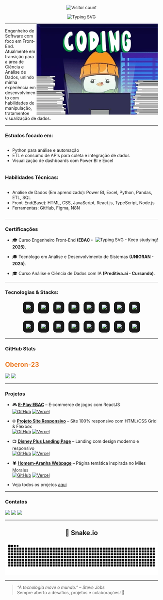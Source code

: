 <!-- CONTADOR DE VISITAS -->
<p align="center">
  <img src="https://profile-counter.deno.dev/Oberon-23/count.svg" alt="Visitor count" />
</p>

<!-- Frase de efeito com digitação -->
<p align="center">
  <img src="https://readme-typing-svg.herokuapp.com?font=Fira+Code&weight=700&size=22&pause=1000&color=EC7C26&center=true&width=435&lines=Bem-vindo+ao+meu+GitHub!" alt="Typing SVG" />
</p>
<img src="./assets/gifs/gato-legal.webp" alt="Animação de um pinguim programando" width="400px" align="right">

---
<!-- Sobre mim -->
<p align="left"> 
Engenheiro de Software com foco em Front-End. <br/>
Atualmente em transição para a área de Ciência e Análise de Dados, unindo minha experiência em desenvolvimento com habilidades de manipulação, tratamentoe  visualização de dados.
</p>

---
<!-- Estudos -->
### Estudos focado em: 

<div style="display: flex; flex-direction: column; align-items: flex-start;">
  <ul>
    <li>Python para análise e automação</li>
    <li>ETL e consumo de APIs para coleta e integração de dados</li>
    <li>Visualização de dashboards com Power BI e Excel</li>
  </ul>
</div>

<!-- Habilidades Técnicas -->
### Habilidades Técnicas:

<div style="display: flex; flex-direction: column; align-items: flex-start;">
  <ul>
    <li>Análise de Dados (Em aprendizado): Power BI, Excel, Python, Pandas, ETL, SQL</li>
    <li>Front-End(Base): HTML, CSS, JavaScript, React.js, TypeScript, Node.js</li>
    <li>Ferramentas: GitHub, Figma, N8N</li>
  </ul>
</div>

---
<!-- Certificações -->
### Certificações

<p align="center"> <img src="https://readme-typing-svg.herokuapp.com?font=Fira+Code&weight=300&size=22&pause=1000&color=EC7C26&center=true&width=350&lines=Keep+studying!" alt="Typing SVG - Keep studying!" align="right"/>
  
- 🎓 Curso Engenheiro Front-End <strong>(EBAC - 2025)</strong>.

- 🎓 Tecnólogo em Análise e Desenvolvimento de Sistemas <strong>(UNIGRAN - 2025)</strong>.

- 🎓 Curso Análise e Ciência de Dados com IA <strong>(Preditiva.ai - Cursando)</strong>.

---
<!-- Tecnologias -->
### Tecnologias & Stacks:

<p align="center">
  <!-- Linha 1 -->
  <span style="display:inline-block; margin:5px; padding:10px; background-color:#1a1a1a; border-radius:10px;">
    <img src="https://cdn.jsdelivr.net/gh/devicons/devicon/icons/html5/html5-original.svg" width="50" />
  </span>
  <span style="display:inline-block; margin:5px; padding:10px; background-color:#1a1a1a; border-radius:10px;">
    <img src="https://cdn.jsdelivr.net/gh/devicons/devicon/icons/css3/css3-original.svg" width="50" />
  </span>
  <span style="display:inline-block; margin:5px; padding:10px; background-color:#1a1a1a; border-radius:10px;">
    <img src="https://cdn.jsdelivr.net/gh/devicons/devicon/icons/sass/sass-original.svg" width="50" />
  </span>
  <span style="display:inline-block; margin:5px; padding:10px; background-color:#1a1a1a; border-radius:10px;">
    <img src="https://cdn.jsdelivr.net/gh/devicons/devicon/icons/javascript/javascript-original.svg" width="50" />
  </span>
  <span style="display:inline-block; margin:5px; padding:10px; background-color:#1a1a1a; border-radius:10px;">
    <img src="https://cdn.jsdelivr.net/gh/devicons/devicon/icons/typescript/typescript-original.svg" width="50" />
  </span>
  <span style="display:inline-block; margin:5px; padding:10px; background-color:#1a1a1a; border-radius:10px;">
    <img src="https://cdn.jsdelivr.net/gh/devicons/devicon/icons/react/react-original.svg" width="50" />
  </span>
  <span style="display:inline-block; margin:5px; padding:10px; background-color:#1a1a1a; border-radius:10px;">
    <img src="https://cdn.jsdelivr.net/gh/devicons/devicon/icons/bootstrap/bootstrap-original-wordmark.svg" width="50" />
  </span>
  <span style="display:inline-block; margin:5px; padding:10px; background-color:#1a1a1a; border-radius:10px;">
    <img src="https://raw.githubusercontent.com/styled-components/brand/master/styled-components.png" width="50" />
  </span>
</p>

<p align="center">
  <!-- Linha 2 -->
  <span style="display:inline-block; margin:5px; padding:10px; background-color:#1a1a1a; border-radius:10px;">
    <img src="https://cdn.jsdelivr.net/gh/devicons/devicon/icons/nodejs/nodejs-original.svg" width="50" />
  </span>
  <span style="display:inline-block; margin:5px; padding:10px; background-color:#1a1a1a; border-radius:10px;">
    <img src="https://cdn.jsdelivr.net/gh/devicons/devicon/icons/figma/figma-original.svg" width="50" />
  </span>
  <span style="display:inline-block; margin:5px; padding:10px; background-color:#1a1a1a; border-radius:10px;">
    <img src="https://upload.wikimedia.org/wikipedia/commons/thumb/3/3f/Git_icon.svg/1024px-Git_icon.svg.png" width="50" />
  </span>
  <span style="display:inline-block; margin:5px; padding:10px; background-color:#1a1a1a; border-radius:10px;">
    <img src="https://img.icons8.com/?size=100&id=12598&format=png&color=FFFFFF" width="50" />
  </span>
  <span style="display:inline-block; margin:5px; padding:10px; background-color:#1a1a1a; border-radius:10px;">
    <img src="https://cdn.brandfetch.io/id7gN4JouK/w/260/h/260/theme/white/icon.png?c=1bxid64Mup7aczewSAYMX&t=1751031787055" width="50" />
  </span>
  <span style="display:inline-block; margin:5px; padding:10px; background-color:#1a1a1a; border-radius:10px;">
    <img src="https://cdn.jsdelivr.net/gh/devicons/devicon/icons/vscode/vscode-original-wordmark.svg" width="50" />
  </span>
  <span style="display:inline-block; margin:5px; padding:10px; background-color:#1a1a1a; border-radius:10px;">
    <img src="https://cdn.jsdelivr.net/gh/devicons/devicon/icons/python/python-original.svg" width="50" />
  </span>
  <span style="display:inline-block; margin:5px; padding:10px; background-color:#1a1a1a; border-radius:10px;">
    <img src="https://cdn.jsdelivr.net/gh/devicons/devicon@latest/icons/azuresqldatabase/azuresqldatabase-original.svg" width="50" />
  </span>
</p>

---
<!-- GitHubStats -->
### GitHub Stats

<p align="center">
  <!-- Nome centralizado -->
  <h2 style="color:#EC7C26;">Oberon-23</h2>

  <!-- Top Languages -->
  <img src="https://github-readme-stats.vercel.app/api/top-langs/?username=agostinhomarcia&layout=compact&theme=dark&title_color=EC7C26&text_color=EC7C26&icon_color=EC7C26"/>

  <!-- Streak Stats -->
  <img src="https://github-readme-streak-stats.herokuapp.com/?user=agostinhomarcia&theme=dark&count_private=true&show_icons=true&title_color=EC7C26&icon_color=EC7C26&text_color=EC7C26&line_height=10" height="165"/>
</p>
  
---

### Projetos  

- 🎮 **[E-Play EBAC](https://github.com/Oberon-23/eplay-ebac)** – E‑commerce de jogos com ReactJS  
  [![GitHub](https://img.shields.io/badge/GitHub-181717?style=flat&logo=github&logoColor=white)](https://github.com/Oberon-23/eplay-ebac) 
  [![Vercel](https://img.shields.io/badge/Vercel-000000?style=flat&logo=vercel&logoColor=white)](https://vercel.com/oberon-23s-projects)

- 🌐 **[Projeto Site Responsivo](https://github.com/Oberon-23/projeto-site-responsivo)** – Site 100% responsivo com HTML/CSS Grid & Flexbox  
  [![GitHub](https://img.shields.io/badge/GitHub-181717?style=flat&logo=github&logoColor=white)](https://github.com/Oberon-23/projeto-site-responsivo)
  [![Vercel](https://img.shields.io/badge/Vercel-000000?style=flat&logo=vercel&logoColor=white)](https://vercel.com/oberon-23s-projects)

- 📺 **[Disney Plus Landing Page](https://github.com/Oberon-23/clone-disneyplus)** – Landing com design moderno e responsivo  
  [![GitHub](https://img.shields.io/badge/GitHub-181717?style=flat&logo=github&logoColor=white)](https://github.com/Oberon-23/clone-disneyplus)
  [![Vercel](https://img.shields.io/badge/Vercel-000000?style=flat&logo=vercel&logoColor=white)](https://vercel.com/oberon-23s-projects)

- 🕷️ **[Homem-Aranha Webpage](https://github.com/Oberon-23/spiderman-landing-page)** – Página temática inspirada no Miles Morales  
  [![GitHub](https://img.shields.io/badge/GitHub-181717?style=flat&logo=github&logoColor=white)](https://github.com/Oberon-23/spiderman-landing-page)
  [![Vercel](https://img.shields.io/badge/Vercel-000000?style=flat&logo=vercel&logoColor=white)](https://vercel.com/oberon-23s-projects)

- Veja todos os projetos [aqui](https://github.com/Oberon-23?tab=repositories)

---

### Contatos

<div> 
  <a href="https://www.linkedin.com/in/brenosilvarangel/" target="_blank"><img src="https://img.shields.io/badge/-LinkedIn-%230077B5?style=for-the-badge&logo=linkedin&logoColor=white" target="_blank"></a>
  <a href="mailto:brenoosbr@outlook.com"><img src="https://img.shields.io/badge/-Gmail-%23333?style=for-the-badge&logo=gmail&logoColor=white" target="_blank""></a>
  <a href="https://www.instagram.com/breno.sbr/" target="_blank"><img src="https://img.shields.io/badge/-Instagram-%23E4405F?style=for-the-badge&logo=instagram&logoColor=white" target="_blank"></a>
</div>

---

## <h2 align="center">🐍 Snake.io</h2>
<p align="center">
  <img src="https://raw.githubusercontent.com/Oberon-23/Oberon-23/output/github-contribution-grid-snake-dark.svg" alt="Snake animation" />
</p>


---

> _“A tecnologia move o mundo.” – Steve Jobs_  
> Sempre aberto a desafios, projetos e colaborações! 🚀



